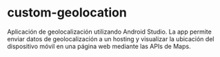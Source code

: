 # custom-geolocation
Aplicación de geolocalización utilizando Android Studio. La app permite enviar datos de geolocalización a un hosting y visualizar la ubicación del dispositivo móvil en una página web mediante las APIs de Maps.
